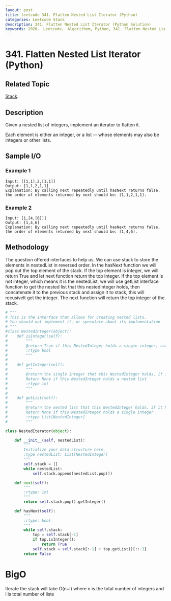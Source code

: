```yaml
---
layout: post
title: leetcode 341. Flatten Nested List Iterator (Python)
categories: Leetcode Stack
description: 341. Flatten Nested List Iterator (Python Solution)
keywords: 2020， Leetcode， Algorithem, Python, 341. Flatten Nested List Iterator, zhenyu, Stack
---
```


# 341. Flatten Nested List Iterator (Python)

## Related Topic
<a href="/categories/#Stack" target="_blank"> Stack</a>.

## Description
Given a nested list of integers, implement an iterator to flatten it.

Each element is either an integer, or a list -- whose elements may also be integers or other lists.

## Sample I/O

### Example 1

```
Input: [[1,1],2,[1,1]]
Output: [1,1,2,1,1]
Explanation: By calling next repeatedly until hasNext returns false, 
the order of elements returned by next should be: [1,1,2,1,1].
```

### Example 2

```
Input: [1,[4,[6]]]
Output: [1,4,6]
Explanation: By calling next repeatedly until hasNext returns false, 
the order of elements returned by next should be: [1,4,6].
```

## Methodology
The question offered interfaces to help us. We can use stack to store the elements in nestedList in reversed order. In the hasNext function we will pop out the top element of the stack. If the top element is integer, we will return True and let next function return the top integer. If the top element is not integer, which means it is the nestedList, we will use getList interface function to get the nested list that this nestedInteger holds, then concatenate it to the previous stack and assign it to stack, this will recusivelt get the integer. The next function will return the top integer of the stack.

```python
# """
# This is the interface that allows for creating nested lists.
# You should not implement it, or speculate about its implementation
# """
#class NestedInteger(object):
#    def isInteger(self):
#        """
#        @return True if this NestedInteger holds a single integer, rather than a nested list.
#        :rtype bool
#        """
#
#    def getInteger(self):
#        """
#        @return the single integer that this NestedInteger holds, if it holds a single integer
#        Return None if this NestedInteger holds a nested list
#        :rtype int
#        """
#
#    def getList(self):
#        """
#        @return the nested list that this NestedInteger holds, if it holds a nested list
#        Return None if this NestedInteger holds a single integer
#        :rtype List[NestedInteger]
#        """

class NestedIterator(object):

    def __init__(self, nestedList):
        """
        Initialize your data structure here.
        :type nestedList: List[NestedInteger]
        """
        self.stack = []
        while nestedList:
            self.stack.append(nestedList.pop())

    def next(self):
        """
        :rtype: int
        """
        return self.stack.pop().getInteger()     

    def hasNext(self):
        """
        :rtype: bool
        """
        while self.stack:
            top = self.stack[-1]
            if top.isInteger():
                return True
            self.stack = self.stack[:-1] + top.getList()[::-1]
        return False
```
# BigO
Iterate the stack will take O(n+l) where n is the total number of integers and l is total number of lists

